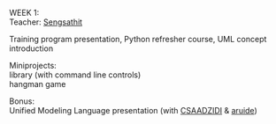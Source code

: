 WEEK 1:  
Teacher: [Sengsathit](https://github.com/Sengsathit)  
  
Training program presentation, Python refresher course, UML concept introduction  
  
Miniprojects:  
library (with command line controls)  
hangman game  
  
Bonus:  
Unified Modeling Language presentation (with [CSAADZIDI](https://github.com/CSAADZIDI) & [aruide](https://github.com/aruide))